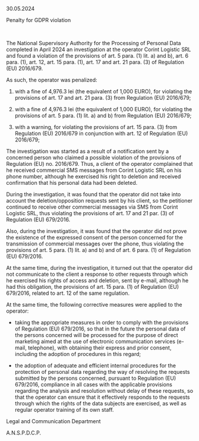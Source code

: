 30.05.2024

Penalty for GDPR violation

 

The National Supervisory Authority for the Processing of Personal Data completed in April 2024 an investigation at the operator Corint Logistic SRL and found a violation of the provisions of art. 5 para. (1) lit. a) and b), art. 6 para. (1), art. 12, art. 15 para. (1), art. 17 and art. 21 para. (3) of Regulation (EU) 2016/679.

As such, the operator was penalized:

1. with a fine of 4,976.3 lei (the equivalent of 1,000 EURO), for violating the provisions of art. 17 and art. 21 para. (3) from Regulation (EU) 2016/679;

2. with a fine of 4,976.3 lei (the equivalent of 1,000 EURO), for violating the provisions of art. 5 para. (1) lit. a) and b) from Regulation (EU) 2016/679;

3. with a warning, for violating the provisions of art. 15 para. (3) from Regulation (EU) 2016/679 in conjunction with art. 12 of Regulation (EU) 2016/679;

The investigation was started as a result of a notification sent by a concerned person who claimed a possible violation of the provisions of Regulation (EU) no. 2016/679. Thus, a client of the operator complained that he received commercial SMS messages from Corint Logistic SRL on his phone number, although he exercised his right to deletion and received confirmation that his personal data had been deleted.

During the investigation, it was found that the operator did not take into account the deletion/opposition requests sent by his client, so the petitioner continued to receive other commercial messages via SMS from Corint Logistic SRL, thus violating the provisions of art. 17 and 21 par. (3) of Regulation (EU) 679/2016.

Also, during the investigation, it was found that the operator did not prove the existence of the expressed consent of the person concerned for the transmission of commercial messages over the phone, thus violating the provisions of art. 5 para. (1) lit. a) and b) and of art. 6 para. (1) of Regulation (EU) 679/2016.

At the same time, during the investigation, it turned out that the operator did not communicate to the client a response to other requests through which he exercised his rights of access and deletion, sent by e-mail, although he had this obligation, the provisions of art. 15 para. (1) of Regulation (EU) 679/2016, related to art. 12 of the same regulation.

At the same time, the following corrective measures were applied to the operator:

- taking the appropriate measures in order to comply with the provisions of Regulation (EU) 679/2016, so that in the future the personal data of the persons concerned will be processed for the purpose of direct marketing aimed at the use of electronic communication services (e-mail, telephone), with obtaining their express and prior consent, including the adoption of procedures in this regard;

- the adoption of adequate and efficient internal procedures for the protection of personal data regarding the way of resolving the requests submitted by the persons concerned, pursuant to Regulation (EU) 679/2016, compliance in all cases with the applicable provisions regarding the analysis and resolution without delay of these requests, so that the operator can ensure that it effectively responds to the requests through which the rights of the data subjects are exercised, as well as regular operator training of its own staff.

Legal and Communication Department

A.N.S.P.D.C.P.
